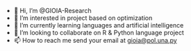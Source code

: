 - 👋 Hi, I’m @GIOIA-Research
- 👀 I’m interested in project based on optimization
- 🌱 I’m currently learning languages and artificial intelligence
- 💞️ I’m looking to collaborate on R & Python language project
- 📫 How to reach me send your email at gioia@pol.una.py

<!---
GIOIA-Research/GIOIA-Research is a ✨ special ✨ repository because its `README.md` (this file) appears on your GitHub profile.
You can click the Preview link to take a look at your changes.
--->
